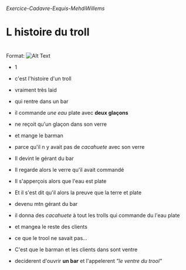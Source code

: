 ###### Exercice-Cadavre-Exquis-MehdiWillems <h6>

# __**L histoire du troll**__ <h1> 

Format: ![Alt Text](https://media.giphy.com/media/4J5AbUY4LmagU/giphy.gif)

* 1

* c'est l'histoire d'un troll 
* vraiment très laid
* qui rentre dans un bar
* il commande *une eau* plate avec __deux glaçons__
* ne reçoit qu'un glaçon dans son verre
* et mange le barman
* parce qu'il n y avait pas de *cacahuete* avec son verre
* Il devint le gérant du bar
* Il regarde alors le verre qu'il avait commandé
* Il s'apperçois alors que l'eau est plate
* Et il s'est dit qu'il alors la preuve que la terre et plate
* devenu mtn gérant du bar
* il donna des *cacahuete* à tout les trolls qui commande du l'eau plate
* et mangea le reste des clients
* ce que le trool ne savait pas...
* C'est que le barman et les clients dans sont ventre
* deciderent d'ouvrir **un bar** et l'appelerent *"le ventre du trool"* 